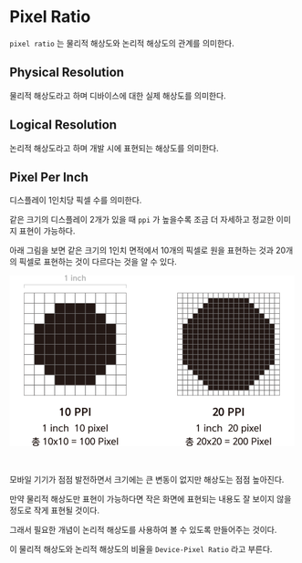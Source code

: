 # Pixel Ratio

`pixel ratio` 는 물리적 해상도와 논리적 해상도의 관계를 의미한다.

## Physical Resolution

물리적 해상도라고 하며 디바이스에 대한 실제 해상도를 의미한다.

## Logical Resolution

논리적 해상도라고 하며 개발 시에 표현되는 해상도를 의미한다.

## Pixel Per Inch

디스플레이 1인치당 픽셀 수를 의미한다.

같은 크기의 디스플레이 2개가 있을 때 `ppi` 가 높을수록 조금 더 자세하고 정교한 이미지 표현이 가능하다.

아래 그림을 보면 같은 크기의 1인치 면적에서 10개의 픽셀로 원을 표현하는 것과 20개의 픽셀로 표현하는 것이 다르다는 것을 알 수 있다.

![ppi](./img/ppi.PNG)

<br>

모바일 기기가 점점 발전하면서 크기에는 큰 변동이 없지만 해상도는 점점 높아진다.

만약 물리적 해상도만 표현이 가능하다면 작은 화면에 표현되는 내용도 잘 보이지 않을 정도로 작게 표현될 것이다.

그래서 필요한 개념이 논리적 해상도를 사용하여 볼 수 있도록 만들어주는 것이다.

이 물리적 해상도와 논리적 해상도의 비율을 `Device-Pixel Ratio` 라고 부른다.

## 

